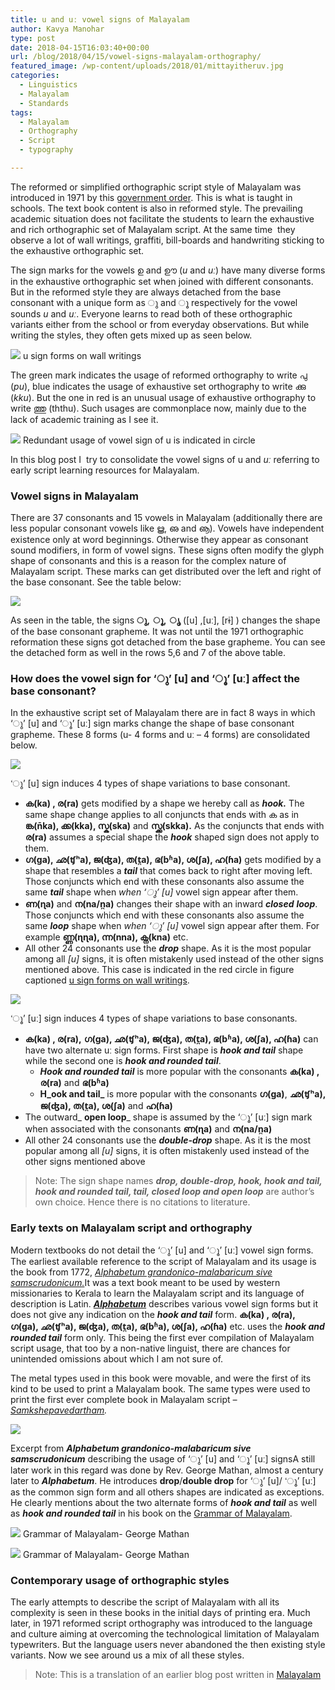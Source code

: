 ```yaml
---
title: u and uː vowel signs of Malayalam
author: Kavya Manohar
type: post
date: 2018-04-15T16:03:40+00:00
url: /blog/2018/04/15/vowel-signs-malayalam-orthography/
featured_image: /wp-content/uploads/2018/01/mittayitheruv.jpg
categories:
  - Linguistics
  - Malayalam
  - Standards
tags:
  - Malayalam
  - Orthography
  - Script
  - typography

---
```

The reformed or simplified orthographic script style of Malayalam was introduced in 1971 by this [government order][1]. This is what is taught in schools. The text book content is also in reformed style. The prevailing academic situation does not facilitate the students to learn the exhaustive and rich orthographic set of Malayalam script. At the same time  they observe a lot of wall writings, graffiti, bill-boards and handwriting sticking to the exhaustive orthographic set.

The sign marks for the vowels ഉ and ഊ (_u_ and _uː_) have many diverse forms in the exhaustive orthographic set when joined with different consonants. But in the reformed style they are always detached from the base consonant with a unique form as ു and ൂ respectively for the vowel sounds _u_ and _uː_. Everyone learns to read both of these orthographic variants either from the school or from everyday observations. But while writing the styles, they often gets mixed up as seen below.


![](/wp-content/uploads/2018/01/u-signs-mixup2-1024x435.jpg)
u sign forms on wall writings


The green mark indicates the usage of reformed orthography to write പു (<em>pu</em>), blue indicates the usage of exhaustive set orthography to write ക്കു (<em>kku</em>). But the one in red is an unusual usage of exhaustive orthography to write ത്തു (ththu). Such usages are commonplace now, mainly due to the lack of academic training as I see it.


![](/wp-content/uploads/2018/01/u-signs-overuse-e1515511461606-981x1024.jpg)
Redundant usage of vowel sign of u is indicated in circle

In this blog post I  try to consolidate the vowel signs of u and _uː_ referring to early script learning resources for Malayalam.

### Vowel signs in Malayalam

There are 37 consonants and 15 vowels in Malayalam (additionally there are less popular consonant vowels like ൠ, ഌ and ൡ). Vowels have independent existence only at word beginnings. Otherwise they appear as consonant sound modifiers, in form of vowel signs. These signs often modify the glyph shape of consonants and this is a reason for the complex nature of Malayalam script. These marks can get distributed over the left and right of the base consonant. See the table below:

![](/wp-content/uploads/2018/04/usigns-eng-1024x819.png)

As seen in the table, the signs  **ു, ൂ, ൃ** ([u] ,[uː], [rɨ] ) changes the shape of the base consonant grapheme. It was not until the 1971 orthographic reformation these signs got detached from the base grapheme. You can see the detached form as well in the rows 5,6 and 7 of the above table.

### How does the vowel sign for &#8216;ു&#8217; [u] and &#8216;ൂ&#8217; [uː] affect the base consonant?

In the exhaustive script set of Malayalam there are in fact 8 ways in which &#8216;ു&#8217; [u] and &#8216;ൂ&#8217; [uː] sign marks change the shape of base consonant grapheme. These 8 forms (u- 4 forms and uː &#8211; 4 forms) are consolidated below.

![](/wp-content/uploads/2018/04/ku1-eng-1-615x1024.png)

&#8216;ു&#8217; [u] sign induces 4 types of shape variations to base consonant.

* **ക(ka) , ര(ra)** gets modified by a shape we hereby call as _**hook.**_ The same shape change applies to all conjuncts that ends with ക as in **ങ്ക(n̄ka), ക്ക(kka), സ്ക(ska)** and **സ്ക്ക(skka).** As the conjuncts that ends with **ര(ra)** assumes a special shape the _**hook**_ shaped sign does not apply to them.
* **ഗ(ga), ഛ(ʧʰa), ജ(ʤa), ത(t̪a), ഭ(bʱa), ശ(ʃa), ഹ(ɦa)** gets modified by a shape that resembles a _**tail**_ that comes back to right after moving left. Those conjuncts which end with these consonants also assume the same _**tail**_ shape when  _when &#8216;ു&#8217; [u]_ vowel sign appear after them.
* **ണ(ɳa)** and **ന(na/n̪a)** changes their shape with an inward _**closed**_ _**loop**_. Those conjuncts which end with these consonants also assume the same _**loop**_ shape when  _when &#8216;ു&#8217; [u]_ vowel sign appear after them. For example **ണ്ണ(ɳɳa), ന്ന(nna), ക്ന(kna)** etc.
* All other 24 consonants use the _**drop**_ shape. As it is the most popular among all _[u]_ signs, it is often mistakenly used instead of the other signs mentioned above. This case is indicated in the red circle in figure captioned [u sign forms on wall writings][2].

![](/wp-content/uploads/2018/04/ku2-eng-1024x910.png)

&#8216;ൂ&#8217; [uː] sign induces 4 types of shape variations to base consonants.

* **ക(ka) , ര(ra),** **ഗ(ga), ഛ(ʧʰa), ജ(ʤa), ത(t̪a), ഭ(bʱa), ശ(ʃa), ഹ(ɦa)** can have two alternate uː sign forms. First shape is **_hook and tail_** shape while the second one is _**hook and rounded tail**_.
    *  **_H_**_**_ook_ and rounded tail**_ is more popular with the consonants **ക(ka) , ര(ra)** and **ഭ(bʱa)**
    *  **H_ook and tail_** is more popular with the consonants **ഗ(ga)**, **ഛ(ʧʰa), ജ(ʤa), ത(t̪a), ശ(ʃa)** and **ഹ(ɦa)**
* The outward_ **open loop**_ shape is assumed by the &#8216;ൂ&#8217; [uː] sign mark when associated with the consonants **ണ(ɳa)** and **ന(na/n̪a)**
* All other 24 consonants use the _**double-drop**_ shape. As it is the most popular among all _[u]_ signs, it is often mistakenly used instead of the other signs mentioned above


> Note: The sign shape names <em><strong>drop, double-drop, hook, hook and tail, hook and rounded tail, tail, closed loop and open loop</strong></em> are author&#8217;s own choice. Hence there is no citations to literature.

### Early texts on Malayalam script and orthography

Modern textbooks do not detail the &#8216;ു&#8217; [u] and &#8216;ൂ&#8217; [uː] vowel sign forms. The earliest available reference to the script of Malayalam and its usage is the book from 1772, [_Alphabetum grandonico-malabaricum sive samscrudonicum._][7]It was a text book meant to be used by western missionaries to Kerala to learn the Malayalam script and its language of description is Latin. [_**Alphabetum**_][8] describes various vowel sign forms but it does not give any indication on the _**hook and tail**_ form. **ക(ka) , ര(ra),** **ഗ(ga), ഛ(ʧʰa), ജ(ʤa), ത(t̪a), ഭ(bʱa), ശ(ʃa), ഹ(ɦa)** etc. uses the _**hook and rounded tail**_ form only. This being the first ever compilation of Malayalam script usage, that too by a non-native linguist, there are chances for unintended omissions about which I am not sure of.

The metal types used in this book were movable, and were the first of its kind to be used to print a Malayalam book. The same types were used to print the first ever complete book in Malayalam script _&#8211; [Samkshepavedartham][9]._

![](/wp-content/uploads/2018/01/clementu1-1024x659.png)

Excerpt from _**Alphabetum grandonico-malabaricum sive samscrudonicum**_ describing the usage of &#8216;ു&#8217; [u] and &#8216;ൂ&#8217; [uː] signs</figcaption></figure>A still later work in this regard was done by Rev. George Mathan, almost a century later to _**Alphabetum**_. He introduces **drop**/**double drop** for &#8216;ു&#8217; [u]/ &#8216;ൂ&#8217; [uː] as the common sign form and all others shapes are indicated as exceptions. He clearly mentions about the two alternate forms of **_hook and tail_** as well as _**hook and rounded tail**_ in his book on the [Grammar of Malayalam][11].

![](/wp-content/uploads/2018/01/mathanSymbols-1024x638.png)
Grammar of Malayalam- George Mathan

![](/wp-content/uploads/2018/01/mathanSymbolsex-1024x632.png)
Grammar of Malayalam- George Mathan

### Contemporary usage of orthographic styles

The early attempts to describe the script of Malayalam with all its complexity is seen in these books in the initial days of printing era. Much later, in 1971 reformed script orthography was introduced to the language and culture aiming at overcoming the technological limitation of Malayalam typewriters. But the language users never abandoned the then existing style variants. Now we see around us a mix of all these styles.

> Note: This is a translation of an earlier blog post written in [Malayalam][12]

 [1]: http://unicode.org/L2/L2008/08039-kerala-order.pdf
 [2]: /wp-content/uploads/2018/01/u-signs-mixup2.jpg
 [3]: /wp-content/uploads/2018/01/u-signs-overuse-e1515511461606.jpg
 [4]: /wp-content/uploads/2018/04/usigns-eng.png
 [5]: /wp-content/uploads/2018/04/ku1-eng-1.png
 [6]: /wp-content/uploads/2018/04/ku2-eng.png
 [7]: https://en.wikipedia.org/wiki/Alphabetum_grandonico-malabaricum_sive_samscrudonicum
 [8]: https://archive.org/stream/1772AlphabetumGrandonicoMalabaricum/1772_Alphabetum_Grandonico_Malabaricum#page/n0/mode/2up
 [9]: https://archive.org/stream/Samkshepavedartham_1772/samkshepavedartham_1772
 [10]: /wp-content/uploads/2018/01/clementu1.png
 [11]: https://archive.org/stream/Malayanmayude_vyakaranam_1863#page/n3/mode/2up
 [12]: https://thottingal.in/blog/2018/01/12/u-vowelsigns-in-malayalam/